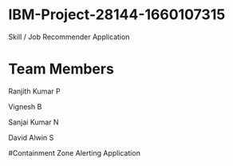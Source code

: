 # IBM-Project-28144-1660107315
Skill / Job Recommender Application

# Team Members

Ranjith Kumar P

Vignesh B

Sanjai Kumar N

David Alwin S

#Containment Zone Alerting Application

